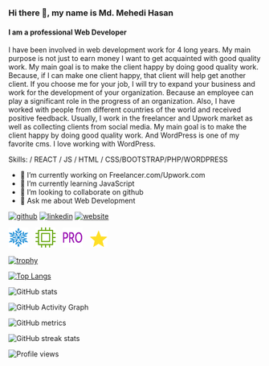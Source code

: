### Hi there 👋, my name is Md. Mehedi Hasan
#### I am a professional Web Developer
I have been involved in web development work for 4 long years. My main purpose is not just to earn money I want to get acquainted with good quality work. My main goal is to make the client happy by doing good quality work. Because, if I can make one client happy, that client will help get another client. If you choose me for your job, I will try to expand your business and work for the development of your organization. Because an employee can play a significant role in the progress of an organization. Also, I have worked with people from different countries of the world and received positive feedback. Usually, I work in the freelancer and Upwork market as well as collecting clients from social media. My main goal is to make the client happy by doing good quality work. And WordPress is one of my favorite cms. I love working with WordPress.

Skills:  / REACT / JS / HTML / CSS/BOOTSTRAP/PHP/WORDPRESS

- 🔭 I’m currently working on Freelancer.com/Upwork.com 
- 🌱 I’m currently learning JavaScript 
- 👯 I’m looking to collaborate on github 
- 💬 Ask me about Web Development 


[<img src='https://cdn.jsdelivr.net/npm/simple-icons@3.0.1/icons/github.svg' alt='github' height='40'>](https://github.com/Mehedi00154@)  [<img src='https://cdn.jsdelivr.net/npm/simple-icons@3.0.1/icons/linkedin.svg' alt='linkedin' height='40'>](https://www.linkedin.com/in/https://www.linkedin.com/in/mehedi-hasan-65b110178//)  [<img src='https://cdn.jsdelivr.net/npm/simple-icons@3.0.1/icons/icloud.svg' alt='website' height='40'>](https://mehedy643.wixsite.com/mehedi)  

<a href='https://archiveprogram.github.com/'><img src='https://raw.githubusercontent.com/acervenky/animated-github-badges/master/assets/acbadge.gif' width='40' height='40'></a> <a href='https://docs.github.com/en/developers'><img src='https://raw.githubusercontent.com/acervenky/animated-github-badges/master/assets/devbadge.gif' width='40' height='40'></a> <a href='https://github.com/pricing'><img src='https://raw.githubusercontent.com/acervenky/animated-github-badges/master/assets/pro.gif' width='40' height='40'></a> <a href='https://stars.github.com/'><img src='https://raw.githubusercontent.com/acervenky/animated-github-badges/master/assets/starbadge.gif' width='35' height='35'></a> 

[![trophy](https://github-profile-trophy.vercel.app/?username=Mehedi00154@)](https://github.com/ryo-ma/github-profile-trophy)

[![Top Langs](https://github-readme-stats.vercel.app/api/top-langs/?username=Mehedi00154@)](https://github.com/anuraghazra/github-readme-stats)

![GitHub stats](https://github-readme-stats.vercel.app/api?username=Mehedi00154@&show_icons=true&count_private=true)  

![GitHub Activity Graph](https://activity-graph.herokuapp.com/graph?username=Mehedi00154@)  

![GitHub metrics](https://metrics.lecoq.io/Mehedi00154@)  

![GitHub streak stats](https://github-readme-streak-stats.herokuapp.com/?user=Mehedi00154@)  

![Profile views](https://gpvc.arturio.dev/Mehedi00154@)  
